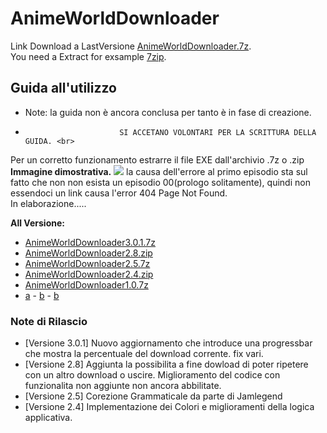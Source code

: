 # AnimeWorldDownloader
Link Download a LastVersione [AnimeWorldDownloader.7z](https://puu.sh/D5L7d/2efe8766b0.7z). <br>
You need a Extract for exsample [7zip](https://www.7-zip.org/).

## Guida all'utilizzo
 - Note: la guida non è ancora conclusa per tanto è in fase di creazione. <br>
 -                          SI ACCETANO VOLONTARI PER LA SCRITTURA DELLA GUIDA. <br>
Per un corretto funzionamento estrarre il file EXE dall'archivio .7z o .zip <br>
**Immagine dimostrativa.**
![](https://puu.sh/D5M6I/a1083533c4.png)
la causa dell'errore al primo episodio sta sul fatto che non non esista un episodio 00(prologo solitamente), quindi non essendoci un link causa l'error 404 Page Not Found. <br>
 In elaborazione.....

**All Versione:**
- [AnimeWorldDownloader3.0.1.7z](https://puu.sh/D5L7d/2efe8766b0.7z)
- [AnimeWorldDownloader2.8.zip](https://puu.sh/D3sxu/23bab32ff5.zip)
- [AnimeWorldDownloader2.5.7z](https://puu.sh/D2tGW/ccb612501c.7z)
- [AnimeWorldDownloader2.4.zip](https://puu.sh/D2s9g/4539aaccd2.zip)
- [AnimeWorldDownloader1.0.7z](https://puu.sh/D1VgY/c9003a87f0.7z)
- [a](#a) - [b](#b) - [b](#b)

### Note di Rilascio
 - [Versione 3.0.1]
    Nuovo aggiornamento che introduce una progressbar che mostra la percentuale del download corrente.
    fix vari.
 - [Versione 2.8]
    Aggiunta la possibilita a fine dowload di poter ripetere con un altro download o uscire. 
    Miglioramento del codice con funzionalita non aggiunte non ancora abbilitate.
 - [Versione 2.5]
    Corezione Grammaticale da parte di Jamlegend
 - [Versione 2.4]
    Implementazione dei Colori e miglioramenti della logica applicativa.
    <br>
